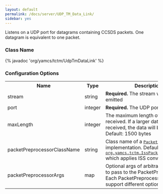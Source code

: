 ```yaml
---
layout: default
permalink: /docs/server/UDP_TM_Data_Link/
sidebar: yes
---
```


Listens on a UDP port for datagrams containing CCSDS packets. One datagram is equivalent to one packet.

### Class Name
{% javadoc 'org/yamcs/tctm/UdpTmDataLink' %}

### Configuration Options

<table class="inline">
  <tr>
    <th>Name</th>
    <th>Type</th>
    <th>Description</th>
  </tr>
  <tr>
    <td class="code">stream</td>
    <td class="code">string</td>
    <td><b>Required.</b> The stream where data is emitted</td>
  </tr>
  <tr>
    <td class="code">port</td>
    <td class="code">integer</td>
    <td><b>Required.</b> The UDP port to listen on</td>
  </tr>
  <tr>
    <td class="code">maxLength</td>
    <td class="code">integer</td>
    <td>The maximum length of the packets received. If a larger datagram is received, the data will be truncated. Default: 1500 bytes</td>
  </tr>
  <tr>
    <td class="code">packetPreprocessorClassName</td>
    <td class="code">string</td>
    <td>
      Class name of a <a href="https://www.yamcs.org/yamcs/javadoc/index.html?org/yamcs/tctm/PacketPreprocessor.html"><tt>PacketPreprocessor</tt></a> implementation. Default is <a href="https://www.yamcs.org/yamcs/javadoc/index.html?org/yamcs/tctm/IssPacketPreprocessor.html"><tt>org.yamcs.tctm.IssPacketPreprocessor</tt></a> which applies ISS conventions.
    </td>
  </tr>
  <tr>
    <td class="code">packetPreprocessorArgs</td>
    <td class="code">map</td>
    <td>
      Optional args of arbitrary complexity to pass to the PacketPreprocessor. Each PacketPreprocessor may support different options.
    </td>
  </tr>
</table>
